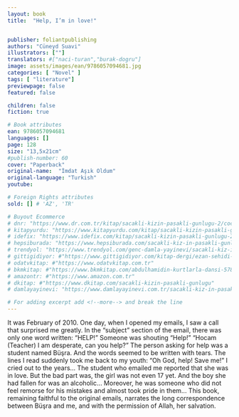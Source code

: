 ```yaml
---
layout: book
title:  "Help, I’m in love!"


publisher: foliantpublishing
authors: "Cüneyd Suavi"
illustrators: [""]
translators: #["naci-turan","burak-dogru"]
image: assets/images/ean/9786057094681.jpg
categories: [ "Novel" ]
tags: [ "literature"]
previewpage: false
featured: false

children: false
fiction: true

# Book attributes
ean: 9786057094681
languages: []
page: 128
size: "13,5x21cm"
#publish-number: 60
cover: "Paperback"
original-name:  "İmdat Aşık Oldum"
original-language: "Turkish"
youtube:

# Foreign Rights attributes
sold: [] # 'AZ', 'TR'

# Buyout Ecommerce
# dnr: "https://www.dr.com.tr/kitap/sacakli-kizin-pasakli-gunlugu-2/cocuk-ve-genclik/genclik-10-yas/roman-oyku/urunno=0001893059001"
# kitapyurdu: "https://www.kitapyurdu.com/kitap/sacakli-kizin-pasakli-gunlugu-2-/560122.html&filter_name=Sa%C3%A7akl%C4%B1+K%C4%B1z%27%C4%B1n+Pasakl%C4%B1+G%C3%BCnl%C3%BC%C4%9F%C3%BC+2"
# idefix: "https://www.idefix.com/kitap/sacakli-kizin-pasakli-gunlugu-2/cocuk-ve-genclik/genclik-10-yas/roman-oyku/urunno=0001893059001"
# hepsiburada: "https://www.hepsiburada.com/sacakli-kiz-in-pasakli-gunlugu-2-damla-yayinevi-p-HBV000012ER86"
# trendyol: "https://www.trendyol.com/genc-damla-yayinevi/sacakli-kiz-in-pasakli-gunlugu-2-p-54825777"
# gittigidiyor: #"https://www.gittigidiyor.com/kitap-dergi/ezan-sehidi-adnan-menderes_pdp_732728793"
# odatvkitap: #"https://www.odatvkitap.com.tr"
# bkmkitap: #"https://www.bkmkitap.com/abdulhamidin-kurtlarla-dansi-578226"
# amazontr: #"https://www.amazon.com.tr"
# dkitap: #"https://www.dkitap.com/sacakli-kizin-pasakli-gunlugu"
# damlayayinevi: "https://www.damlayayinevi.com.tr/sacakli-kiz-in-pasakli-gunlugu-2-bu-iste-bi-terslik-var"

# For adding excerpt add <!--more--> and break the line
---
```

It was February of 2010. One day, when I opened
my emails, I saw a call that surprised me greatly.
In the “subject” section of the email, there was only
one word written: “HELP!” Someone was shouting
“Help!” “Hocam (Teacher) I am desperate, can you
help?” The person asking for help was a student
named Büşra. And the words seemed to be written
with tears. The lines I read suddenly took me back
to my youth: “Oh God, help! Save me!” I cried out
to the years... The student who emailed me reported that she was in love. But the bad part was,
the girl was not even 17 yet. And the boy she had
fallen for was an alcoholic... Moreover, he was
someone who did not feel remorse for his mistakes
and almost took pride in them... This book, remaining faithful to the original emails, narrates the long
correspondence between Büşra and me, and with
the permission of Allah, her salvation.
<!--more--> 

